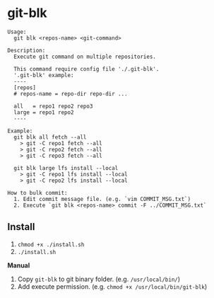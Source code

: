 # git-blk

```
Usage:
  git blk <repos-name> <git-command>

Description:
  Execute git command on multiple repositories.

  This command require config file './.git-blk'.
  '.git-blk' example:
  ----
  [repos]
  # repos-name = repo-dir repo-dir ...

  all   = repo1 repo2 repo3
  large = repo1 repo2
  ----

Example:
  git blk all fetch --all
    > git -C repo1 fetch --all
    > git -C repo2 fetch --all
    > git -C repo3 fetch --all

  git blk large lfs install --local
    > git -C repo1 lfs install --local
    > git -C repo2 lfs install --local

How to bulk commit:
  1. Edit commit message file. (e.g. `vim COMMIT_MSG.txt`)
  2. Execute `git blk <repos-name> commit -F ../COMMIT_MSG.txt`
```

## Install

1. `chmod +x ./install.sh`
1. `./install.sh`

**Manual**

1. Copy `git-blk` to git binary folder. (e.g. `/usr/local/bin/`)
1. Add execute permission. (e.g. `chmod +x /usr/local/bin/git-blk`)
